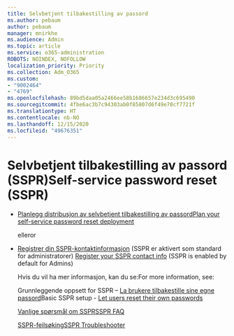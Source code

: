 ```yaml
---
title: Selvbetjent tilbakestilling av passord
ms.author: pebaum
author: pebaum
manager: mnirkhe
ms.audience: Admin
ms.topic: article
ms.service: o365-administration
ROBOTS: NOINDEX, NOFOLLOW
localization_priority: Priority
ms.collection: Adm_O365
ms.custom:
- "9002464"
- "4769"
ms.openlocfilehash: 89bd5daa05a2466ee58b1686657e234d3c695490
ms.sourcegitcommit: 4fbe6ac3b7c94303ab0f85807d6f49e70cf7721f
ms.translationtype: HT
ms.contentlocale: nb-NO
ms.lasthandoff: 12/15/2020
ms.locfileid: "49676351"
---
```

# <a name="self-service-password-reset-sspr"></a><span data-ttu-id="55146-102">Selvbetjent tilbakestilling av passord (SSPR)</span><span class="sxs-lookup"><span data-stu-id="55146-102">Self-service password reset (SSPR)</span></span>

- [<span data-ttu-id="55146-103">Planlegg distribusjon av selvbetjent tilbakestilling av passord</span><span class="sxs-lookup"><span data-stu-id="55146-103">Plan your self-service password reset deployment</span></span>](https://go.microsoft.com/fwlink/?linkid=2142944)  

    <span data-ttu-id="55146-104">eller</span><span class="sxs-lookup"><span data-stu-id="55146-104">or</span></span>
- <span data-ttu-id="55146-105">[Registrer din SSPR-kontaktinformasjon](https://go.microsoft.com/fwlink/?linkid=849451) (SSPR er aktivert som standard for administratorer) </span><span class="sxs-lookup"><span data-stu-id="55146-105">[Register your SSPR contact info](https://go.microsoft.com/fwlink/?linkid=849451) (SSPR is enabled by default for Admins)</span></span>

    <span data-ttu-id="55146-106">Hvis du vil ha mer informasjon, kan du se:</span><span class="sxs-lookup"><span data-stu-id="55146-106">For more information, see:</span></span>

    <span data-ttu-id="55146-107">Grunnleggende oppsett for SSPR – [La brukere tilbakestille sine egne passord](https://docs.microsoft.com/microsoft-365/admin/add-users/let-users-reset-passwords)</span><span class="sxs-lookup"><span data-stu-id="55146-107">Basic SSPR setup - [Let users reset their own passwords](https://docs.microsoft.com/microsoft-365/admin/add-users/let-users-reset-passwords)</span></span>

    [<span data-ttu-id="55146-108">Vanlige spørsmål om SSPR</span><span class="sxs-lookup"><span data-stu-id="55146-108">SSPR FAQ</span></span>](https://docs.microsoft.com/azure/active-directory/authentication/active-directory-passwords-faq)

    [<span data-ttu-id="55146-109">SSPR-feilsøking</span><span class="sxs-lookup"><span data-stu-id="55146-109">SSPR Troubleshooter</span></span>](https://docs.microsoft.com/azure/active-directory/authentication/active-directory-passwords-troubleshoot)
